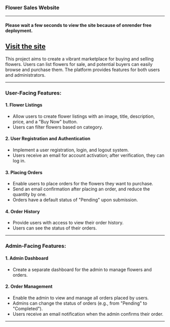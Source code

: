 ### Flower Sales Website
---
#### Please wait a few seconds to view the site because of onrender free deployment.
[Visit the site](https://flower-sell.onrender.com) 
---
This project aims to create a vibrant marketplace for buying and selling flowers. Users can list flowers for sale, and potential buyers can easily browse and purchase them. The platform provides features for both users and administrators.

---

### User-Facing Features:

#### 1. Flower Listings

- Allow users to create flower listings with an image, title, description, price, and a "Buy Now" button.
- Users can filter flowers based on category.

#### 2. User Registration and Authentication

- Implement a user registration, login, and logout system.
- Users receive an email for account activation; after verification, they can log in.

#### 3. Placing Orders

- Enable users to place orders for the flowers they want to purchase.
- Send an email confirmation after placing an order, and reduce the quantity by one.
- Orders have a default status of "Pending" upon submission.

#### 4. Order History

- Provide users with access to view their order history.
- Users can see the status of their orders.

---

### Admin-Facing Features:

#### 1. Admin Dashboard

- Create a separate dashboard for the admin to manage flowers and orders.

#### 2. Order Management

- Enable the admin to view and manage all orders placed by users.
- Admins can change the status of orders (e.g., from "Pending" to "Completed").
- Users receive an email notification when the admin confirms their order.

---

